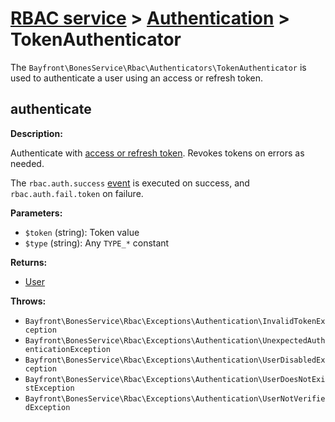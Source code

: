 # [RBAC service](../README.md) > [Authentication](README.md) > TokenAuthenticator

The `Bayfront\BonesService\Rbac\Authenticators\TokenAuthenticator` is used to authenticate a user using an
access or refresh token.

## authenticate

**Description:**

Authenticate with [access or refresh token](../models/usertokens.md#createtoken).
Revokes tokens on errors as needed.

The `rbac.auth.success` [event](../events.md) is executed on success, and `rbac.auth.fail.token` on failure.

**Parameters:**

- `$token` (string): Token value
- `$type` (string): Any `TYPE_*` constant

**Returns:**

- [User](../user.md)

**Throws:**

- `Bayfront\BonesService\Rbac\Exceptions\Authentication\InvalidTokenException`
- `Bayfront\BonesService\Rbac\Exceptions\Authentication\UnexpectedAuthenticationException`
- `Bayfront\BonesService\Rbac\Exceptions\Authentication\UserDisabledException`
- `Bayfront\BonesService\Rbac\Exceptions\Authentication\UserDoesNotExistException`
- `Bayfront\BonesService\Rbac\Exceptions\Authentication\UserNotVerifiedException`